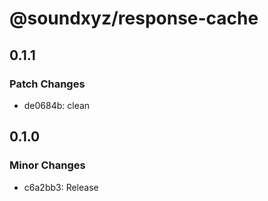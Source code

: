 # @soundxyz/response-cache

## 0.1.1

### Patch Changes

- de0684b: clean

## 0.1.0

### Minor Changes

- c6a2bb3: Release
